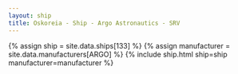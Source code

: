 ```yaml
---
layout: ship
title: Oskoreia - Ship - Argo Astronautics - SRV
---
```

{% assign ship = site.data.ships[133] %}
{% assign manufacturer = site.data.manufacturers[ARGO] %}
{% include ship.html ship=ship manufacturer=manufacturer %}
